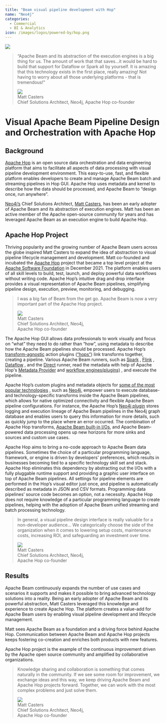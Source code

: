 ```yaml
---
title: "Beam visual pipeline development with Hop"
name: "Neo4j"
categories:
  - Commercial
  - BI & Analytics
icon: /images/logos/powered-by/hop.png
---
```

<!--
Licensed under the Apache License, Version 2.0 (the "License");
you may not use this file except in compliance with the License.
You may obtain a copy of the License at

http://www.apache.org/licenses/LICENSE-2.0

Unless required by applicable law or agreed to in writing, software
distributed under the License is distributed on an "AS IS" BASIS,
WITHOUT WARRANTIES OR CONDITIONS OF ANY KIND, either express or implied.
See the License for the specific language governing permissions and
limitations under the License.
-->

<div class="case-study-opinion">
    <div class="case-study-opinion-img">
        <img src="/images/logos/powered-by/hop.png"/>
    </div>
    <blockquote class="case-study-quote-block">
      <p class="case-study-quote-text">
        “Apache Beam and its abstraction of the execution engines is a big thing for us. The amount of work that that saves...it would be hard to build that support for Dataflow or Spark all by yourself. It is amazing that this technology exists in the first place, really amazing! Not having to worry about all those underlying platforms - that is tremendous!”
      </p>
      <div class="case-study-quote-author">
        <div class="case-study-quote-author-img">
            <img src="/images/matt_casters_photo.png">
        </div>
        <div class="case-study-quote-author-info">
            <div class="case-study-quote-author-name">
              Matt Casters
            </div>
            <div class="case-study-quote-author-position">
              Chief Solutions Architect, Neo4j, Apache Hop co-founder
            </div>
        </div>
      </div>
    </blockquote>
</div>
<div class="case-study-post">

# Visual Apache Beam Pipeline Design and Orchestration with Apache Hop

## Background

[Apache Hop](https://hop.apache.org/) is an open source data orchestration and data engineering
platform that aims to facilitate all aspects of data processing with visual pipeline development
environment. This easy-to-use, fast, and flexible platform enables developers to create and manage
Apache Beam batch and streaming pipelines in Hop GUI. Apache Hop uses metadata and kernel to
describe how the data should be processed, and Apache Beam to “design once, run anywhere”.

[Neo4j’s](https://neo4j.com/) Chief Solutions
Architect, [Matt Casters](https://be.linkedin.com/in/mattcasters), has been an early adopter of
Apache Beam and its abstraction of execution engines. Matt has been an active member of the Apache
open-source community for years and has leveraged Apache Beam as an execution engine to build Apache
Hop.

## Apache Hop Project

Thriving popularity and the growing number of Apache Beam users across the globe inspired Matt
Casters to expand the idea of abstraction to visual pipeline lifecycle management and development.
Matt co-founded and incubated the
[Apache Hop](https://hop.apache.org/) project that became a top level project at
the [Apache Software Foundation](https://www.apache.org/)
in December 2021. The platform enables users of all skill levels to build, test, launch, and deploy
powerful data workflows without writing code. Apache Hop’s intuitive drag and drop interface
provides a visual representation of Apache Beam pipelines, simplifying pipeline design, execution,
preview, monitoring, and debugging.

<blockquote class="case-study-quote-block case-study-quote-wrapped">
  <p class="case-study-quote-text">
    I was a big fan of Beam from the get go. Apache Beam is now a very important part of the Apache Hop project.
  </p>
  <div class="case-study-quote-author">
    <div class="case-study-quote-author-img">
        <img src="/images/matt_casters_photo.png">
    </div>
    <div class="case-study-quote-author-info">
        <div class="case-study-quote-author-name">
          Matt Casters
        </div>
        <div class="case-study-quote-author-position">
          Chief Solutions Architect, Neo4j,
          <br>Apache Hop co-founder
        </div>
    </div>
  </div>
</blockquote>

The Apache Hop GUI allows data professionals to work visually and focus on “what” they need to do
rather than “how”, using metadata to describe how the Apache Beam pipelines should be processed.
Apache
Hop’s [transform-agnostic](https://hop.apache.org/manual/latest/pipeline/create-pipeline.html#_concepts)
action
plugins ([“hops”](https://hop.apache.org/manual/latest/pipeline/create-pipeline.html#_concepts))
link transforms together, creating a pipeline. Various Apache Beam runners, such as
[Spark](https://hop.apache.org/manual/latest/pipeline/pipeline-run-configurations/beam-spark-pipeline-engine.html)
,
[Flink](https://hop.apache.org/manual/latest/pipeline/pipeline-run-configurations/beam-flink-pipeline-engine.html)
,
[Dataflow](https://hop.apache.org/manual/latest/pipeline/pipeline-run-configurations/beam-dataflow-pipeline-engine.html)
, and
the [Direct](https://hop.apache.org/manual/latest/pipeline/pipeline-run-configurations/beam-direct-pipeline-engine.html)
runner, read the metadata with help of Apache
Hop's [Metadata Provider](https://hop.apache.org/dev-manual/latest/sdk/hop-sdk.html#_hop_metadata_providers)
and [workflow engines(plugins)](https://hop.apache.org/dev-manual/latest/sdk/hop-sdk.html#_workflow_execution)
, and execute the pipeline.

Apache Hop’s custom plugins and metadata objects
for [some of the most popular technologies](https://hop.apache.org/manual/latest/technology/technology.html)
, such as [Neo4j](https://neo4j.com/), empower users to execute database- and technology-specific
transforms inside the Apache Beam pipelines, which allows for native optimized connectivity and
flexible Apache Beam pipeline configurations. For instance, the Apache
Hop’s [Neo4j plugin](https://hop.apache.org/manual/latest/technology/neo4j/index.html#_description)
stores logging and execution lineage of Apache Beam pipelines in the Neo4j graph database and
enables users to query this information for more details, such as quickly jump to the place where an
error occurred. The combination of Apache Hop
transforms, [Apache Beam built-in I/Os](https://beam.apache.org/documentation/io/built-in/), and
Apache Beam-powered data processing opens up new horizons for more sinks and sources and custom use
cases.

Apache Hop aims to bring a no-code approach to Apache Beam data pipelines. Sometimes the choice of a
particular programming language, framework, or engine is driven by developers' preferences, which
results in businesses becoming tied to a specific technology skill set and stack. Apache Hop
eliminates this dependency by abstracting out the I/Os with a fully pluggable runtime support and
providing a graphic user interface on top of Apache Beam pipelines. All settings for pipeline
elements are performed in the Hop’s visual editor just once, and pipeline is automatically described
as metadata in JSON and CSV formats. Programming data pipelines’ source code becomes an option, not
a necessity. Apache Hop does not require knowledge of a particular programming language to create
pipelines, helping with the adoption of Apache Beam unified streaming and batch processing
technology.

<blockquote class="case-study-quote-block case-study-quote-wrapped">
  <p class="case-study-quote-text">
    In general, a visual pipeline design interface is really valuable for a non-developer audience… 
    We categorically choose the side of the organization when it comes to lowering setup costs, 
    maintenance costs, increasing ROI, and safeguarding an investment over time.
  </p>
  <div class="case-study-quote-author">
    <div class="case-study-quote-author-img">
        <img src="/images/matt_casters_photo.png">
    </div>
    <div class="case-study-quote-author-info">
        <div class="case-study-quote-author-name">
          Matt Casters
        </div>
        <div class="case-study-quote-author-position">
          Chief Solutions Architect, Neo4j,
          <br>Apache Hop co-founder
        </div>
    </div>
  </div>
</blockquote>

## Results

Apache Beam continuously expands the number of use cases and scenarios it supports and makes it
possible to bring advanced technology solutions into a reality. Being an early adopter of Apache
Beam and its powerful abstraction, Matt Casters leveraged this knowledge and experience to create
Apache Hop. The platform creates a value-add for Apache Beam users by enabling visual pipeline
development and lifecycle management.

Matt sees Apache Beam as a foundation and a driving force behind Apache Hop. Communication between
Apache Beam and Apache Hop projects keeps fostering co-creation and enriches both products with new
features.

Apache Hop project is the example of the continuous improvement driven by the Apache open source
community and amplified by collaborative organizations.

<blockquote class="case-study-quote-block case-study-quote-wrapped">
  <p class="case-study-quote-text">
    Knowledge sharing and collaboration is something that comes naturally in the community. If we 
    see some room for improvement, we exchange ideas and this way, we keep driving Apache Beam and 
    Apache Hop projects forward. Together, we can work with the most complex problems and just solve them.
  </p>
  <div class="case-study-quote-author">
    <div class="case-study-quote-author-img">
        <img src="/images/matt_casters_photo.png">
    </div>
    <div class="case-study-quote-author-info">
        <div class="case-study-quote-author-name">
          Matt Casters
        </div>
        <div class="case-study-quote-author-position">
          Chief Solutions Architect, Neo4j,
          <br>Apache Hop co-founder
        </div>
    </div>
  </div>
</blockquote>

</div>
<div class="clear-nav"></div>
